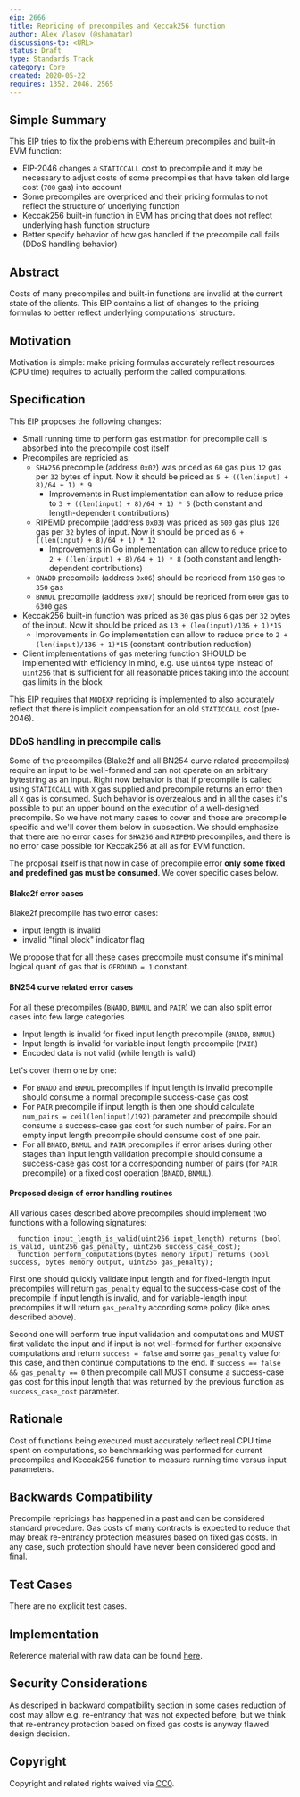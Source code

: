 ```yaml
---
eip: 2666
title: Repricing of precompiles and Keccak256 function
author: Alex Vlasov (@shamatar)
discussions-to: <URL>
status: Draft
type: Standards Track
category: Core
created: 2020-05-22
requires: 1352, 2046, 2565
---
```


<!--You can leave these HTML comments in your merged EIP and delete the visible duplicate text guides, they will not appear and may be helpful to refer to if you edit it again. This is the suggested template for new EIPs. Note that an EIP number will be assigned by an editor. When opening a pull request to submit your EIP, please use an abbreviated title in the filename, `eip-draft_title_abbrev.md`. The title should be 44 characters or less.-->

## Simple Summary
<!--"If you can't explain it simply, you don't understand it well enough." Provide a simplified and layman-accessible explanation of the EIP.-->
This EIP tries to fix the problems with Ethereum precompiles and built-in EVM function:
- EIP-2046 changes a `STATICCALL` cost to precompile and it may be necessary to adjust costs of some precompiles that have taken old large cost (`700` gas) into account 
- Some precompiles are overpriced and their pricing formulas to not reflect the structure of underlying function
- Keccak256 built-in function in EVM has pricing that does not reflect underlying hash function structure
- Better specify behavior of how gas handled if the precompile call fails (DDoS handling behavior)

## Abstract
<!--A short (~200 word) description of the technical issue being addressed.-->
Costs of many precompiles and built-in functions are invalid at the current state of the clients. This EIP contains a list of changes to the pricing formulas to better reflect underlying computations' structure.

## Motivation
<!--The motivation is critical for EIPs that want to change the Ethereum protocol. It should clearly explain why the existing protocol specification is inadequate to address the problem that the EIP solves. EIP submissions without sufficient motivation may be rejected outright.-->
Motivation is simple: make pricing formulas accurately reflect resources (CPU time) requires to actually perform the called computations.

## Specification
<!--The technical specification should describe the syntax and semantics of any new feature. The specification should be detailed enough to allow competing, interoperable implementations for any of the current Ethereum platforms (go-ethereum, parity, cpp-ethereum, ethereumj, ethereumjs, and [others](https://github.com/ethereum/wiki/wiki/Clients)).-->

This EIP proposes the following changes:
- Small running time to perform gas estimation for precompile call is absorbed into the precompile cost itself
- Precompiles are repricied as:
  - `SHA256` precompile (address `0x02`) was priced as `60` gas plus `12` gas per `32` bytes of input. Now it should be priced as `5 + ((len(input) + 8)/64 + 1) * 9`
    - Improvements in Rust implementation can allow to reduce price to `3 + ((len(input) + 8)/64 + 1) * 5` (both constant and length-dependent contributions)
  - RIPEMD precompile (address `0x03`) was priced as `600` gas plus `120` gas per `32` bytes of input. Now it should be priced as `6 + ((len(input) + 8)/64 + 1) * 12`
    - Improvements in Go implementation can allow to reduce price to `2 + ((len(input) + 8)/64 + 1) * 8` (both constant and length-dependent contributions)
  - `BNADD` precompile (address `0x06`) should be repriced from `150` gas to `350` gas
  - `BNMUL` precompile (address `0x07`) should be repriced from `6000` gas to `6300` gas
- Keccak256 built-in function was priced as `30` gas plus `6` gas per `32` bytes of the input. Now it should be priced as `13 + (len(input)/136 + 1)*15`
  - Improvements in Go implementation can allow to reduce price to `2 + (len(input)/136 + 1)*15` (constant contribution reduction)
- Client implementations of gas metering function SHOULD be implemented with efficiency in mind, e.g. use `uint64` type instead of `uint256` that is sufficient for all reasonable prices taking into the account gas limits in the block

This EIP requires that `MODEXP` repricing is [implemented](https://eips.ethereum.org/EIPS/eip-2565) to also accurately reflect that there is implicit compensation for an old `STATICCALL` cost (pre-2046).

### DDoS handling in precompile calls

Some of the precompiles (Blake2f and all BN254 curve related precompiles) require an input to be well-formed and can not operate on an arbitrary bytestring as an input. Right now behavior is that if precompile is called using `STATICCALL` with `X` gas supplied and precompile returns an error then all `X` gas is consumed. Such behavior is overzealous and in all the cases it's possible to put an upper bound on the execution of a well-designed precompile. So we have not many cases to cover and those are precompile specific and we'll cover them below in subsection. We should emphasize that there are no error cases for `SHA256` and `RIPEMD` precompiles, and there is no error case possible for Keccak256 at all as for EVM function.

The proposal itself is that now in case of precompile error **only some fixed and predefined gas must be consumed**. We cover specific cases below.

#### Blake2f error cases

Blake2f precompile has two error cases:
- input length is invalid
- invalid "final block" indicator flag

We propose that for all these cases precompile must consume it's minimal logical quant of gas that is `GFROUND = 1` constant.

#### BN254 curve related error cases

For all these precompiles (`BNADD`, `BNMUL` and `PAIR`) we can also split error cases into few large categories

- Input length is invalid for fixed input length precompile (`BNADD`, `BNMUL`)
- Input length is invalid for variable input length precompile (`PAIR`)
- Encoded data is not valid (while length is valid)

Let's cover them one by one:
- For `BNADD` and `BNMUL` precompiles if input length is invalid precompile should consume a normal precompile success-case gas cost
- For `PAIR` precompile if input length is then one should calculate `num_pairs = ceil(len(input)/192)` parameter and precompile should consume a success-case gas cost for such number of pairs. For an empty input length precompile should consume cost of one pair.
- For all `BNADD`, `BNMUL` and `PAIR` precompiles if error arises during other stages than input length validation precompile should consume a success-case gas cost for a corresponding number of pairs (for `PAIR` precompile) or a fixed cost operation (`BNADD`, `BNMUL`).

#### Proposed design of error handling routines

All various cases described above precompiles should implement two functions with a following signatures:

```
  function input_length_is_valid(uint256 input_length) returns (bool is_valid, uint256 gas_penalty, uint256 success_case_cost);
  function perform_computations(bytes memory input) returns (bool success, bytes memory output, uint256 gas_penalty);
```

First one should quickly validate input length and for fixed-length input precompiles will return `gas_penalty` equal to the success-case cost of the precompile if input length is invalid, and for variable-length input precompiles it will return `gas_penalty` according some policy (like ones described above).

Second one will perform true input validation and computations and MUST first validate the input and if input is not well-formed for further expensive computations and return `success = false` and some `gas_penalty` value for this case, and then continue computations to the end. If `success == false && gas_penalty == 0` then precompile call MUST consume a success-case gas cost for this input length that was returned by the previous function as `success_case_cost` parameter. 


## Rationale
<!--The rationale fleshes out the specification by describing what motivated the design and why particular design decisions were made. It should describe alternate designs that were considered and related work, e.g. how the feature is supported in other languages. The rationale may also provide evidence of consensus within the community, and should discuss important objections or concerns raised during discussion.-->

Cost of functions being executed must accurately reflect real CPU time spent on computations, so benchmarking was performed for current precompiles and Keccak256 function to measure running time versus input parameters. 

## Backwards Compatibility
<!--All EIPs that introduce backwards incompatibilities must include a section describing these incompatibilities and their severity. The EIP must explain how the author proposes to deal with these incompatibilities. EIP submissions without a sufficient backwards compatibility treatise may be rejected outright.-->
Precompile repricings has happened in a past and can be considered standard procedure. Gas costs of many contracts is expected to reduce that may break re-entrancy protection measures based on fixed gas costs. In any case, such protection should have never been considered good and final.

## Test Cases
<!--Test cases for an implementation are mandatory for EIPs that are affecting consensus changes. Other EIPs can choose to include links to test cases if applicable.-->
There are no explicit test cases.

## Implementation
<!--The implementations must be completed before any EIP is given status "Final", but it need not be completed before the EIP is accepted. While there is merit to the approach of reaching consensus on the specification and rationale before writing code, the principle of "rough consensus and running code" is still useful when it comes to resolving many discussions of API details.-->

Reference material with raw data can be found [here](https://docs.google.com/spreadsheets/d/1aCQnk7prrp3Mbcf011BE5zZnkbc3Iw7QAixn6mLbKS0/edit?usp=sharing).


## Security Considerations
<!--All EIPs must contain a section that discusses the security implications/considerations relevant to the proposed change. Include information that might be important for security discussions, surfaces risks and can be used throughout the life cycle of the proposal. E.g. include security-relevant design decisions, concerns, important discussions, implementation-specific guidance and pitfalls, an outline of threats and risks and how they are being addressed. EIP submissions missing the "Security Considerations" section will be rejected. An EIP cannot proceed to status "Final" without a Security Considerations discussion deemed sufficient by the reviewers.-->

As descriped in backward compatibility section in some cases reduction of cost may allow e.g. re-entrancy that was not expected before, but we think that re-entrancy protection based on fixed gas costs is anyway flawed design decision.

## Copyright
Copyright and related rights waived via [CC0](https://creativecommons.org/publicdomain/zero/1.0/).
